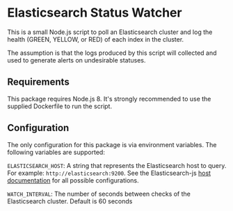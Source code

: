 # Elasticsearch Status Watcher

This is a small Node.js script to poll an Elasticsearch cluster and log the health (GREEN, YELLOW, or RED) of each index in the cluster.

The assumption is that the logs produced by this script will collected and used to generate alerts on undesirable statuses.

## Requirements

This package requires Node.js 8. It's strongly recommended to use the supplied Dockerfile to run the script.

## Configuration

The only configuration for this package is via environment variables. The following variables are supported:

`ELASTICSEARCH_HOST`: A string that represents the Elasticsearch host to query. For example: `http://elasticsearch:9200`. See the Elasticsearch-js [host documentation](https://www.elastic.co/guide/en/elasticsearch/client/javascript-api/current/host-reference.html#_params) for all possible configurations.

`WATCH_INTERVAL`: The number of seconds between checks of the Elasticsearch cluster. Default is 60 seconds
